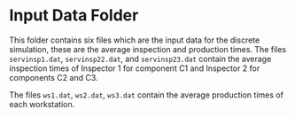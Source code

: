 # Input Data Folder

This folder contains six files which are the input data for the discrete simulation, these are the average inspection and production times. The files `servinsp1.dat`, `servinsp22.dat`, and `servinsp23.dat` contain 
the average inspection times of Inspector 1 for component C1 and Inspector 2 for components C2 and C3. 

The files `ws1.dat`, `ws2.dat`, `ws3.dat` contain the average production times of each workstation.

